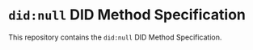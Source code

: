# `did:null` DID Method Specification

This repository contains the `did:null` DID Method Specification.
